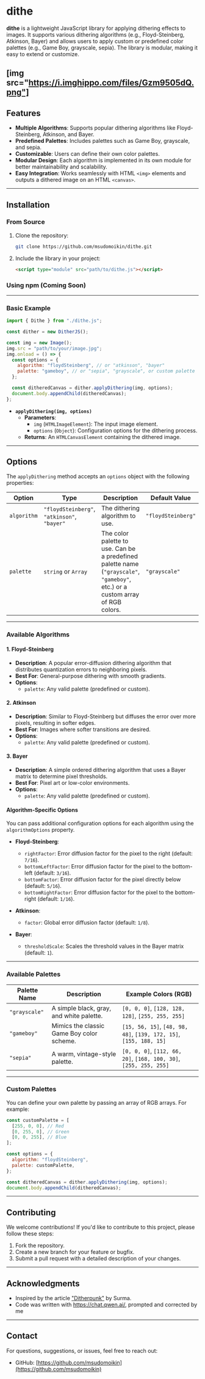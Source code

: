 # **dithe**

**dithe** is a lightweight JavaScript library for applying dithering effects to images. It supports various dithering algorithms (e.g., Floyd-Steinberg, Atkinson, Bayer) and allows users to apply custom or predefined color palettes (e.g., Game Boy, grayscale, sepia). The library is modular, making it easy to extend or customize.

[img src="https://i.imghippo.com/files/Gzm9505dQ.png"]
---

## **Features**

- **Multiple Algorithms**: Supports popular dithering algorithms like Floyd-Steinberg, Atkinson, and Bayer.
- **Predefined Palettes**: Includes palettes such as Game Boy, grayscale, and sepia.
- **Customizable**: Users can define their own color palettes.
- **Modular Design**: Each algorithm is implemented in its own module for better maintainability and scalability.
- **Easy Integration**: Works seamlessly with HTML `<img>` elements and outputs a dithered image on an HTML `<canvas>`.

---

## **Installation**

### **From Source**
1. Clone the repository:
   ```bash
   git clone https://github.com/msudomoikin/dithe.git
   ```
2. Include the library in your project:
   ```html
   <script type="module" src="path/to/dithe.js"></script>
   ```

### **Using npm (Coming Soon)**

---

### **Basic Example**

```javascript
import { Dithe } from "./dithe.js";

const dither = new DitherJS();

const img = new Image();
img.src = "path/to/your/image.jpg";
img.onload = () => {
  const options = {
    algorithm: "floydSteinberg", // or "atkinson", "bayer"
    palette: "gameboy", // or "sepia", "grayscale", or custom palette
  };

  const ditheredCanvas = dither.applyDithering(img, options);
  document.body.appendChild(ditheredCanvas);
};
```
- **`applyDithering(img, options)`**
  - **Parameters**:
    - `img` (`HTMLImageElement`): The input image element.
    - `options` (`Object`): Configuration options for the dithering process.
  - **Returns**: An `HTMLCanvasElement` containing the dithered image.
---

## **Options**

The `applyDithering` method accepts an `options` object with the following properties:

| Option       | Type             | Description                                                                                   | Default Value |
|--------------|------------------|-----------------------------------------------------------------------------------------------|---------------|
| `algorithm`  | `"floydSteinberg"`, `"atkinson"`, `"bayer"` | The dithering algorithm to use.                                                               | `"floydSteinberg"` |
| `palette`    | `string` or `Array` | The color palette to use. Can be a predefined palette name (`"grayscale"`, `"gameboy"`, etc.) or a custom array of RGB colors. | `"grayscale"` |

---

### **Available Algorithms**

#### **1. Floyd-Steinberg**
- **Description**: A popular error-diffusion dithering algorithm that distributes quantization errors to neighboring pixels.
- **Best For**: General-purpose dithering with smooth gradients.
- **Options**:
  - `palette`: Any valid palette (predefined or custom).

#### **2. Atkinson**
- **Description**: Similar to Floyd-Steinberg but diffuses the error over more pixels, resulting in softer edges.
- **Best For**: Images where softer transitions are desired.
- **Options**:
  - `palette`: Any valid palette (predefined or custom).

#### **3. Bayer**
- **Description**: A simple ordered dithering algorithm that uses a Bayer matrix to determine pixel thresholds.
- **Best For**: Pixel art or low-color environments.
- **Options**:
  - `palette`: Any valid palette (predefined or custom).

#### **Algorithm-Specific Options**

You can pass additional configuration options for each algorithm using the `algorithmOptions` property.

- **Floyd-Steinberg**:
  - `rightFactor`: Error diffusion factor for the pixel to the right (default: `7/16`).
  - `bottomLeftFactor`: Error diffusion factor for the pixel to the bottom-left (default: `3/16`).
  - `bottomFactor`: Error diffusion factor for the pixel directly below (default: `5/16`).
  - `bottomRightFactor`: Error diffusion factor for the pixel to the bottom-right (default: `1/16`).

- **Atkinson**:
  - `factor`: Global error diffusion factor (default: `1/8`).

- **Bayer**:
  - `thresholdScale`: Scales the threshold values in the Bayer matrix (default: `1`).



---

### **Available Palettes**

| Palette Name   | Description                                                                                     | Example Colors (RGB)                          |
|----------------|-------------------------------------------------------------------------------------------------|-----------------------------------------------|
| `"grayscale"`  | A simple black, gray, and white palette.                                                        | `[0, 0, 0]`, `[128, 128, 128]`, `[255, 255, 255]` |
| `"gameboy"`    | Mimics the classic Game Boy color scheme.                                                       | `[15, 56, 15]`, `[48, 98, 48]`, `[139, 172, 15]`, `[155, 188, 15]` |
| `"sepia"`      | A warm, vintage-style palette.                                                                  | `[0, 0, 0]`, `[112, 66, 20]`, `[168, 100, 30]`, `[255, 255, 255]` |

---

### **Custom Palettes**

You can define your own palette by passing an array of RGB arrays. For example:

```javascript
const customPalette = [
  [255, 0, 0], // Red
  [0, 255, 0], // Green
  [0, 0, 255], // Blue
];

const options = {
  algorithm: "floydSteinberg",
  palette: customPalette,
};

const ditheredCanvas = dither.applyDithering(img, options);
document.body.appendChild(ditheredCanvas);
```
---

## **Contributing**

We welcome contributions! If you'd like to contribute to this project, please follow these steps:

1. Fork the repository.
2. Create a new branch for your feature or bugfix.
3. Submit a pull request with a detailed description of your changes.

---

## **Acknowledgments**

- Inspired by the article ["Ditherpunk"](https://surma.dev/things/ditherpunk/) by Surma.
- Code was written with https://chat.qwen.ai/, prompted and corrected by me

---

## **Contact**

For questions, suggestions, or issues, feel free to reach out:

- GitHub: [https://github.com/msudomoikin](https://github.com/msudomoikin)
